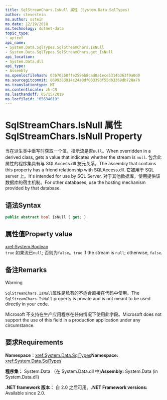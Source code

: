 ```yaml
---
title: SqlStreamChars.IsNull 属性 (System.Data.SqlTypes)
author: stevestein
ms.author: sstein
ms.date: 12/19/2018
ms.technology: dotnet-data
topic_type:
- apiref
api_name:
- System.Data.SqlTypes.SqlStreamChars.IsNull
- System.Data.SqlTypes.SqlStreamChars.get_IsNull
api_location:
- System.Data.dll
api_type:
- Assembly
ms.openlocfilehash: 03b702b0ffe258eb8cad0a1ece5314b363f9a0d0
ms.sourcegitcommit: 8699383914c24a0df033393f55db3369db728a7b
ms.translationtype: MT
ms.contentlocale: zh-CN
ms.lasthandoff: 05/15/2019
ms.locfileid: "65634619"
---
```

# <a name="sqlstreamcharsisnull-property"></a><span data-ttu-id="b2d46-102">SqlStreamChars.IsNull 属性</span><span class="sxs-lookup"><span data-stu-id="b2d46-102">SqlStreamChars.IsNull Property</span></span>

<span data-ttu-id="b2d46-103">当在派生类中重写时获取一个值，指示流是否`null`。</span><span class="sxs-lookup"><span data-stu-id="b2d46-103">When overridden in a derived class, gets a value that indicates whether the stream is `null`.</span></span> <span data-ttu-id="b2d46-104">包含此属性的程序集具有与 SQLAccess.dll 友元关系。</span><span class="sxs-lookup"><span data-stu-id="b2d46-104">The assembly that contains this property has a friend relationship with SQLAccess.dll.</span></span> <span data-ttu-id="b2d46-105">它被用于 SQL server 上。</span><span class="sxs-lookup"><span data-stu-id="b2d46-105">It's intended for use by SQL Server.</span></span> <span data-ttu-id="b2d46-106">对于其他数据库，使用提供该数据库的宿主机制。</span><span class="sxs-lookup"><span data-stu-id="b2d46-106">For other databases, use the hosting mechanism provided by that database.</span></span>

## <a name="syntax"></a><span data-ttu-id="b2d46-107">语法</span><span class="sxs-lookup"><span data-stu-id="b2d46-107">Syntax</span></span>

```csharp
public abstract bool IsNull { get; }
```

## <a name="property-value"></a><span data-ttu-id="b2d46-108">属性值</span><span class="sxs-lookup"><span data-stu-id="b2d46-108">Property value</span></span>

<xref:System.Boolean>\
<span data-ttu-id="b2d46-109">`true` 如果流已`null`; 否则为`false`。</span><span class="sxs-lookup"><span data-stu-id="b2d46-109">`true` if the stream is `null`; otherwise, `false`.</span></span>

## <a name="remarks"></a><span data-ttu-id="b2d46-110">备注</span><span class="sxs-lookup"><span data-stu-id="b2d46-110">Remarks</span></span>

> [!WARNING]
> <span data-ttu-id="b2d46-111">`SqlStreamChars.IsNull`属性是私有的不适合直接在代码中使用。</span><span class="sxs-lookup"><span data-stu-id="b2d46-111">The `SqlStreamChars.IsNull` property is private and is not meant to be used directly in your code.</span></span>
>
> <span data-ttu-id="b2d46-112">Microsoft 不支持在生产应用程序在任何情况下使用此字段。</span><span class="sxs-lookup"><span data-stu-id="b2d46-112">Microsoft does not support the use of this field in a production application under any circumstance.</span></span>

## <a name="requirements"></a><span data-ttu-id="b2d46-113">要求</span><span class="sxs-lookup"><span data-stu-id="b2d46-113">Requirements</span></span>

<span data-ttu-id="b2d46-114">**Namespace**：<xref:System.Data.SqlTypes></span><span class="sxs-lookup"><span data-stu-id="b2d46-114">**Namespace:** <xref:System.Data.SqlTypes></span></span>

<span data-ttu-id="b2d46-115">**程序集：** System.Data （在 System.Data.dll 中)</span><span class="sxs-lookup"><span data-stu-id="b2d46-115">**Assembly:** System.Data (in System.Data.dll)</span></span>

<span data-ttu-id="b2d46-116">**.NET framework 版本：** 自 2.0 之后可用。</span><span class="sxs-lookup"><span data-stu-id="b2d46-116">**.NET Framework versions:** Available since 2.0.</span></span>
